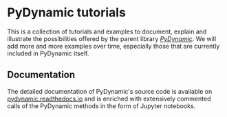 # PyDynamic tutorials

This is a collection of tutorials and examples to document, explain and illustrate the possibilities offered by the parent library [_PyDynamic_](https://github.com/PTB-PSt1/PyDynamic). We will add more and more examples over time, especially those that are currently included in PyDynamic itself.

## Documentation

The detailed documentation of PyDynamic's source code is available on
[pydynamic.readthedocs.io](https://pydynamic.readthedocs.io/) and is enriched with
extensively commented calls of the PyDynamic methods in the form of Jupyter notebooks.
